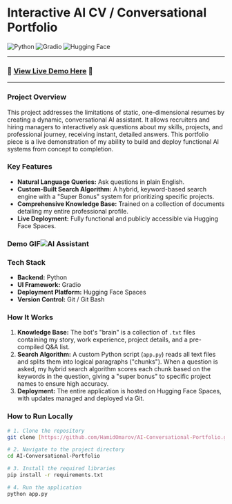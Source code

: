 #  Interactive AI CV / Conversational Portfolio

![Python](https://img.shields.io/badge/Python-3776AB?style=for-the-badge&logo=python&logoColor=white)
![Gradio](https://img.shields.io/badge/Gradio-FF7C00?style=for-the-badge&logo=gradio&logoColor=white)
![Hugging Face](https://img.shields.io/badge/%F0%9F%A4%97%20Hugging%20Face-Spaces-yellow?style=for-the-badge)

---

### 🔴 **[View Live Demo Here](https://huggingface.co/spaces/HamidOmarov/hamid-interactive-cv)** 🔴

---

### Project Overview

This project addresses the limitations of static, one-dimensional resumes by creating a dynamic, conversational AI assistant. It allows recruiters and hiring managers to interactively ask questions about my skills, projects, and professional journey, receiving instant, detailed answers. This portfolio piece is a live demonstration of my ability to build and deploy functional AI systems from concept to completion.

### Key Features
- **Natural Language Queries:** Ask questions in plain English.
- **Custom-Built Search Algorithm:** A hybrid, keyword-based search engine with a "Super Bonus" system for prioritizing specific projects.
- **Comprehensive Knowledge Base:** Trained on a collection of documents detailing my entire professional profile.
- **Live Deployment:** Fully functional and publicly accessible via Hugging Face Spaces.

### Demo GIF![AI Assistant](https://github.com/user-attachments/assets/1c085540-7fe7-4089-92e2-0f3fc9aeddd7)



### Tech Stack
- **Backend:** Python
- **UI Framework:** Gradio
- **Deployment Platform:** Hugging Face Spaces
- **Version Control:** Git / Git Bash

### How It Works
1.  **Knowledge Base:** The bot's "brain" is a collection of `.txt` files containing my story, work experience, project details, and a pre-compiled Q&A list.
2.  **Search Algorithm:** A custom Python script (`app.py`) reads all text files and splits them into logical paragraphs ("chunks"). When a question is asked, my hybrid search algorithm scores each chunk based on the keywords in the question, giving a "super bonus" to specific project names to ensure high accuracy.
3.  **Deployment:** The entire application is hosted on Hugging Face Spaces, with updates managed and deployed via Git.

### How to Run Locally
```bash
# 1. Clone the repository
git clone [https://github.com/HamidOmarov/AI-Conversational-Portfolio.git](https://github.com/HamidOmarov/AI-Conversational-Portfolio.git)

# 2. Navigate to the project directory
cd AI-Conversational-Portfolio

# 3. Install the required libraries
pip install -r requirements.txt

# 4. Run the application
python app.py
